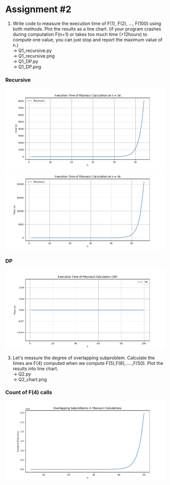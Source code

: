 # Assignment #2
1. Write code to measure the execution time of F(1), F(2), ..., F(100) using both methods. Plot the results as a line chart. (if your program crashes during computation F(n+1) or takes too much time (>12hours) to compute one value, you can just stop and report the maximum value of n.)  
-> Q1_recursive.py  
-> Q1_recursive.png  
-> Q1_DP.py  
-> Q1_DP.png
### Recursive
![image](https://github.com/Chree0450/HW2/blob/main/Q1_recursive.png)  
![image](https://github.com/Chree0450/HW2/blob/main/fibonacci_56.png)  
### DP
![image](https://github.com/Chree0450/HW2/blob/main/Q1_DP.png)  
  
3. Let's measure the degree of overlapping subproblem. Calculate the times are F(4) computed when we compute F(5),F(6),.....,F(50). Plot the results into line chart.  
-> Q2.py  
-> Q2_chart.png  
### Count of F(4) calls
![image](https://github.com/Chree0450/HW2/blob/main/Q2_chart.png)  



